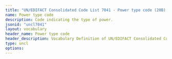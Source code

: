 ```yaml
---
title: "UN/EDIFACT Consolidated Code List 7041 - Power type code (20B) JSON-LD Vocabulary"
name: Power type code
description: Code indicating the type of power.
jsonid: "uncl7041"
layout: vocabulary
header_name: Power type code
header_description: Vocabulary Definition of UN/EDIFACT Consolidated Code List 7041 - Power type code (20B) semantics in HTML format. JSON-LD format is available at [uncl7041.jsonld](/vocabulary/uncl7041.jsonld)
type: uncl
options:
---
```

